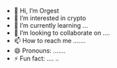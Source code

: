 - 👋 Hi, I’m Orgest
- 👀 I’m interested in crypto
- 🌱 I’m currently learning ...
- 💞️ I’m looking to collaborate on ....
- 📫 How to reach me .......
- 😄 Pronouns: .......
- ⚡ Fun fact: ....
..
<!---
orgestduro743/orgestduro743 is a ✨ special ✨ repository because its `README.md` (this file) appears on your GitHub profile.
You can click the Preview link to take a look at your changes.
--->
